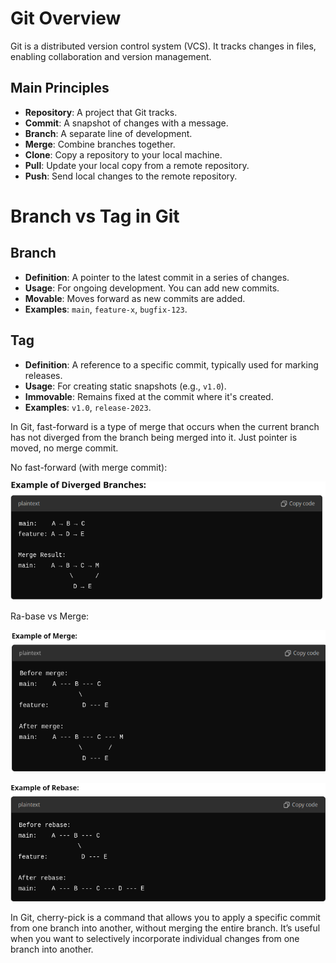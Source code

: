 # Git Overview

Git is a distributed version control system (VCS). It tracks changes in files, 
enabling collaboration and version management.

## Main Principles

- **Repository**: A project that Git tracks.
- **Commit**: A snapshot of changes with a message.
- **Branch**: A separate line of development.
- **Merge**: Combine branches together.
- **Clone**: Copy a repository to your local machine.
- **Pull**: Update your local copy from a remote repository.
- **Push**: Send local changes to the remote repository.


# Branch vs Tag in Git

## Branch
- **Definition**: A pointer to the latest commit in a series of changes.
- **Usage**: For ongoing development. You can add new commits.
- **Movable**: Moves forward as new commits are added.
- **Examples**: `main`, `feature-x`, `bugfix-123`.

## Tag
- **Definition**: A reference to a specific commit, typically used for marking releases.
- **Usage**: For creating static snapshots (e.g., `v1.0`).
- **Immovable**: Remains fixed at the commit where it's created.
- **Examples**: `v1.0`, `release-2023`.

In Git, fast-forward is a type of merge that occurs when the current branch has not diverged from 
the branch being merged into it. Just pointer is moved, no merge commit.

No fast-forward (with merge commit):

![img.png](img.png)

Ra-base vs Merge:

![img_1.png](img_1.png)

![img_2.png](img_2.png)

In Git, cherry-pick is a command that allows you to apply a specific 
commit from one branch into another, without merging the entire branch. 
It’s useful when you want to selectively incorporate individual changes 
from one branch into another.

